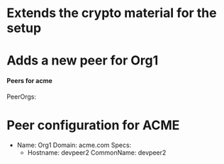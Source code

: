 # Extends the crypto material for the setup
# Adds a new peer for Org1

#### Peers for acme
PeerOrgs:
  # Peer configuration for ACME
  - Name: Org1
    Domain: acme.com
    Specs:
      - Hostname: devpeer2
        CommonName: devpeer2
